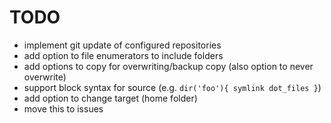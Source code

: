 # TODO

* implement git update of configured repositories
* add option to file enumerators to include folders
* add options to copy for overwriting/backup copy (also option to never overwrite)
* support block syntax for source (e.g. `dir('foo'){ symlink dot_files }`)
* add option to change target (home folder)
* move this to issues
